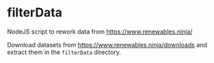 # filterData
NodeJS script to rework data from https://www.renewables.ninja/

Download datasets from https://www.renewables.ninja/downloads and extract them in the `filterData` directory.
